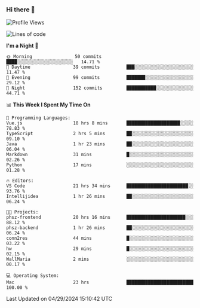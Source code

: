 ### Hi there 👋

<!--
**ALiersEL/ALiersEL** is a ✨ _special_ ✨ repository because its `README.md` (this file) appears on your GitHub profile.

Here are some ideas to get you started:

- 🔭 I’m currently working on ...
- 🌱 I’m currently learning ...
- 👯 I’m looking to collaborate on ...
- 🤔 I’m looking for help with ...
- 💬 Ask me about ...
- 📫 How to reach me: ...
- 😄 Pronouns: ...
- ⚡ Fun fact: ...
-->

<!--START_SECTION:waka-->
![Profile Views](http://img.shields.io/badge/Profile%20Views-0-blue)

![Lines of code](https://img.shields.io/badge/From%20Hello%20World%20I%27ve%20Written-7.6%20million%20lines%20of%20code-blue)

**I'm a Night 🦉** 

```text
🌞 Morning                50 commits          ████░░░░░░░░░░░░░░░░░░░░░   14.71 % 
🌆 Daytime                39 commits          ███░░░░░░░░░░░░░░░░░░░░░░   11.47 % 
🌃 Evening                99 commits          ███████░░░░░░░░░░░░░░░░░░   29.12 % 
🌙 Night                  152 commits         ███████████░░░░░░░░░░░░░░   44.71 % 
```


📊 **This Week I Spent My Time On** 

```text
💬 Programming Languages: 
Vue.js                   18 hrs 8 mins       ████████████████████░░░░░   78.83 % 
TypeScript               2 hrs 5 mins        ██░░░░░░░░░░░░░░░░░░░░░░░   09.10 % 
Java                     1 hr 23 mins        ██░░░░░░░░░░░░░░░░░░░░░░░   06.04 % 
Markdown                 31 mins             █░░░░░░░░░░░░░░░░░░░░░░░░   02.26 % 
Python                   17 mins             ░░░░░░░░░░░░░░░░░░░░░░░░░   01.28 % 

🔥 Editors: 
VS Code                  21 hrs 34 mins      ███████████████████████░░   93.76 % 
Intellijidea             1 hr 26 mins        ██░░░░░░░░░░░░░░░░░░░░░░░   06.24 % 

🐱‍💻 Projects: 
phsz-frontend            20 hrs 16 mins      ██████████████████████░░░   88.12 % 
phsz-backend             1 hr 26 mins        ██░░░░░░░░░░░░░░░░░░░░░░░   06.24 % 
conn2res                 44 mins             █░░░░░░░░░░░░░░░░░░░░░░░░   03.22 % 
hw                       29 mins             █░░░░░░░░░░░░░░░░░░░░░░░░   02.15 % 
WallMaria                2 mins              ░░░░░░░░░░░░░░░░░░░░░░░░░   00.17 % 

💻 Operating System: 
Mac                      23 hrs              █████████████████████████   100.00 % 
```


 Last Updated on 04/29/2024 15:10:42 UTC
<!--END_SECTION:waka-->
